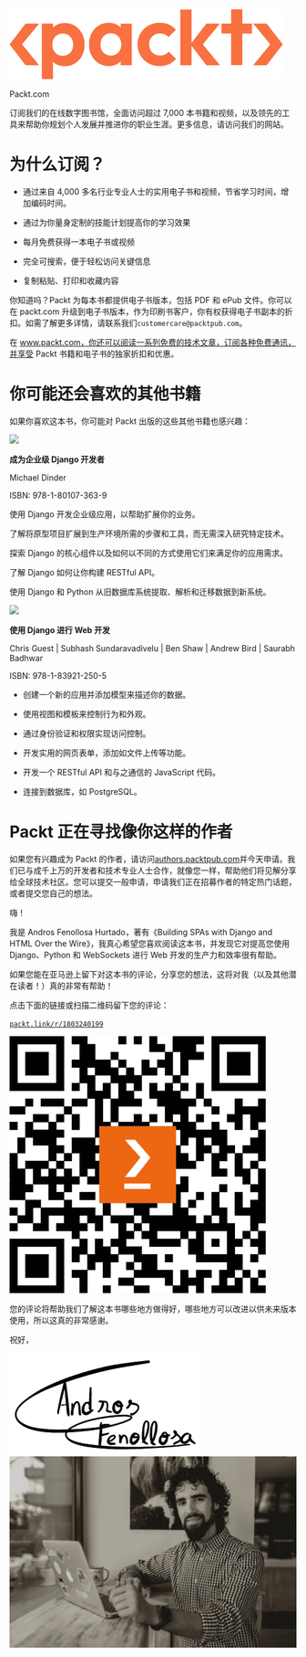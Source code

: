 ![](img/Packt_Logo-011.png)

Packt.com

订阅我们的在线数字图书馆，全面访问超过 7,000 本书籍和视频，以及领先的工具来帮助你规划个人发展并推进你的职业生涯。更多信息，请访问我们的网站。

# 为什么订阅？

+   通过来自 4,000 多名行业专业人士的实用电子书和视频，节省学习时间，增加编码时间。

+   通过为你量身定制的技能计划提高你的学习效果

+   每月免费获得一本电子书或视频

+   完全可搜索，便于轻松访问关键信息

+   复制粘贴、打印和收藏内容

你知道吗？Packt 为每本书都提供电子书版本，包括 PDF 和 ePub 文件。你可以在 packt.com 升级到电子书版本，作为印刷书客户，你有权获得电子书副本的折扣。如需了解更多详情，请联系我们`customercare@packtpub.com`。

在 www.packt.com，你还可以阅读一系列免费的技术文章，订阅各种免费通讯，并享受 Packt 书籍和电子书的独家折扣和优惠。

# 你可能还会喜欢的其他书籍

如果你喜欢这本书，你可能对 Packt 出版的这些其他书籍也感兴趣：

![](https://www.packtpub.com/product/becoming-an-enterprise-django-developer/9781801073639?_ga=2.205657619.1097395494.1659020689-1795362088.1624354451)

**成为企业级 Django 开发者**

Michael Dinder

ISBN: 978-1-80107-363-9

使用 Django 开发企业级应用，以帮助扩展你的业务。

了解将原型项目扩展到生产环境所需的步骤和工具，而无需深入研究特定技术。

探索 Django 的核心组件以及如何以不同的方式使用它们来满足你的应用需求。

了解 Django 如何让你构建 RESTful API。

使用 Django 和 Python 从旧数据库系统提取、解析和迁移数据到新系统。

![](https://www.packtpub.com/product/web-development-with-django/9781839212505?_ga=2.2831024.1097395494.1659020689-1795362088.1624354451)

**使用 Django 进行 Web 开发**

Chris Guest | Subhash Sundaravadivelu | Ben Shaw | Andrew Bird | Saurabh Badhwar

ISBN: 978-1-83921-250-5

+   创建一个新的应用并添加模型来描述你的数据。

+   使用视图和模板来控制行为和外观。

+   通过身份验证和权限实现访问控制。

+   开发实用的网页表单，添加如文件上传等功能。

+   开发一个 RESTful API 和与之通信的 JavaScript 代码。

+   连接到数据库，如 PostgreSQL。

# Packt 正在寻找像你这样的作者

如果您有兴趣成为 Packt 的作者，请访问[authors.packtpub.com](http://authors.packtpub.com)并今天申请。我们已与成千上万的开发者和技术专业人士合作，就像您一样，帮助他们将见解分享给全球技术社区。您可以提交一般申请，申请我们正在招募作者的特定热门话题，或者提交您自己的想法。

嗨！

我是 Andros Fenollosa Hurtado，著有《Building SPAs with Django and HTML Over the Wire》，我真心希望您喜欢阅读这本书，并发现它对提高您使用 Django、Python 和 WebSockets 进行 Web 开发的生产力和效率很有帮助。

如果您能在亚马逊上留下对这本书的评论，分享您的想法，这将对我（以及其他潜在读者！）真的非常有帮助！

点击下面的链接或扫描二维码留下您的评论：

[`packt.link/r/1803240199`](https://packt.link/r/1803240199)

![二维码](img/qr-code-https___packt.link_r_1803240199.jpg)

您的评论将帮助我们了解这本书哪些地方做得好，哪些地方可以改进以供未来版本使用，所以这真的非常感谢。

祝好，

![作者签名](img/author_sign.jpg)![](img/author_pic.jpg)
